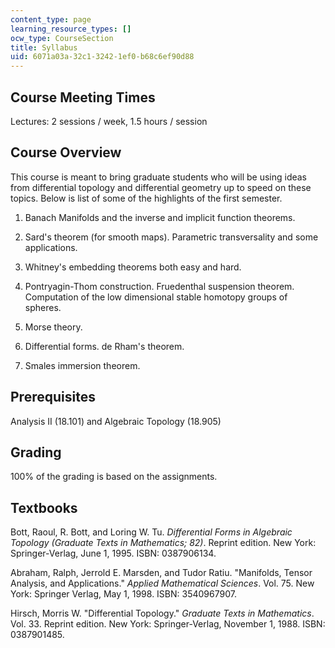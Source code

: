 ```yaml
---
content_type: page
learning_resource_types: []
ocw_type: CourseSection
title: Syllabus
uid: 6071a03a-32c1-3242-1ef0-b68c6ef90d88
---
```


Course Meeting Times
--------------------

Lectures: 2 sessions / week, 1.5 hours / session

Course Overview
---------------

This course is meant to bring graduate students who will be using ideas from differential topology and differential geometry up to speed on these topics. Below is list of some of the highlights of the first semester.

1.  Banach Manifolds and the inverse and implicit function theorems.  
      
    
2.  Sard's theorem (for smooth maps). Parametric transversality and some applications.  
      
    
3.  Whitney's embedding theorems both easy and hard.  
      
    
4.  Pontryagin-Thom construction. Fruedenthal suspension theorem. Computation of the low dimensional stable homotopy groups of spheres.  
      
    
5.  Morse theory.  
      
    
6.  Differential forms. de Rham's theorem.  
      
    
7.  Smales immersion theorem.

Prerequisites
-------------

Analysis II (18.101) and Algebraic Topology (18.905)

Grading
-------

100% of the grading is based on the assignments.

Textbooks
---------

Bott, Raoul, R. Bott, and Loring W. Tu. _Differential Forms in Algebraic Topology (Graduate Texts in Mathematics; 82)_. Reprint edition. New York: Springer-Verlag, June 1, 1995. ISBN: 0387906134.

Abraham, Ralph, Jerrold E. Marsden, and Tudor Ratiu. "Manifolds, Tensor Analysis, and Applications." _Applied Mathematical Sciences_. Vol. 75. New York: Springer Verlag, May 1, 1998. ISBN: 3540967907.

Hirsch, Morris W. "Differential Topology." _Graduate Texts in Mathematics_. Vol. 33. Reprint edition. New York: Springer-Verlag, November 1, 1988. ISBN: 0387901485.